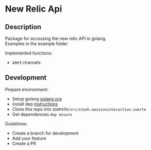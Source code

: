 # New Relic Api

## Description

Package for accessing the new relic API in golang.  
Examples in the example folder

Implemented functions:

* alert channels

## Development

Prepare environment: 

* Setup golang [golang.org](https://golang.org)
* Install dep [Instructions](https://github.com/golang/dep)
* Clone this repo into `$GOPATH/src/stash.massiveinteractive.com/to`
* Get dependencies `dep ensure`

Guidelines:

* Create a branch for development
* Add your feature
* Create a PR